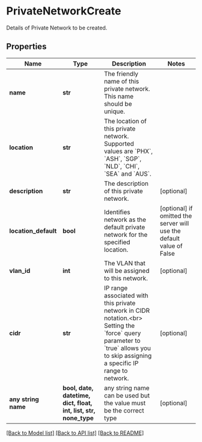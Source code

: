 # PrivateNetworkCreate

Details of Private Network to be created.

## Properties
Name | Type | Description | Notes
------------ | ------------- | ------------- | -------------
**name** | **str** | The friendly name of this private network. This name should be unique. | 
**location** | **str** | The location of this private network. Supported values are &#x60;PHX&#x60;, &#x60;ASH&#x60;, &#x60;SGP&#x60;, &#x60;NLD&#x60;, &#x60;CHI&#x60;, &#x60;SEA&#x60; and &#x60;AUS&#x60;. | 
**description** | **str** | The description of this private network. | [optional] 
**location_default** | **bool** | Identifies network as the default private network for the specified location. | [optional]  if omitted the server will use the default value of False
**vlan_id** | **int** | The VLAN that will be assigned to this network. | [optional] 
**cidr** | **str** | IP range associated with this private network in CIDR notation.&lt;br&gt; Setting the &#x60;force&#x60; query parameter to &#x60;true&#x60; allows you to skip assigning a specific IP range to network. | [optional] 
**any string name** | **bool, date, datetime, dict, float, int, list, str, none_type** | any string name can be used but the value must be the correct type | [optional]

[[Back to Model list]](../README.md#documentation-for-models) [[Back to API list]](../README.md#documentation-for-api-endpoints) [[Back to README]](../README.md)


